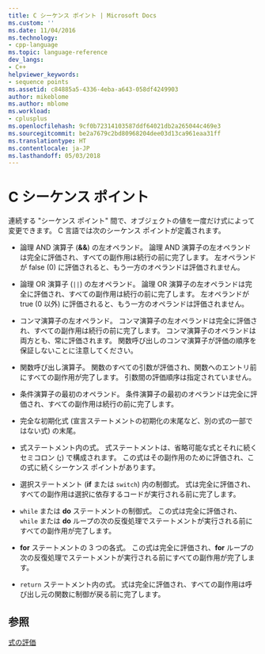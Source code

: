 ```yaml
---
title: C シーケンス ポイント | Microsoft Docs
ms.custom: ''
ms.date: 11/04/2016
ms.technology:
- cpp-language
ms.topic: language-reference
dev_langs:
- C++
helpviewer_keywords:
- sequence points
ms.assetid: c84885a5-4336-4eba-a643-058df4249903
author: mikeblome
ms.author: mblome
ms.workload:
- cplusplus
ms.openlocfilehash: 9cf0b72314103587ddf64021db2a265044c469e3
ms.sourcegitcommit: be2a7679c2bd80968204dee03d13ca961eaa31ff
ms.translationtype: HT
ms.contentlocale: ja-JP
ms.lasthandoff: 05/03/2018
---
```

# <a name="c-sequence-points"></a>C シーケンス ポイント
連続する "シーケンス ポイント" 間で、オブジェクトの値を一度だけ式によって変更できます。 C 言語では次のシーケンス ポイントが定義されます。  
  
-   論理 AND 演算子 (**&&**) の左オペランド。 論理 AND 演算子の左オペランドは完全に評価され、すべての副作用は続行の前に完了します。 左オペランドが false (0) に評価されると、もう一方のオペランドは評価されません。  
  
-   論理 OR 演算子 (`||`) の左オペランド。 論理 OR 演算子の左オペランドは完全に評価され、すべての副作用は続行の前に完了します。 左オペランドが true (0 以外) に評価されると、もう一方のオペランドは評価されません。  
  
-   コンマ演算子の左オペランド。 コンマ演算子の左オペランドは完全に評価され、すべての副作用は続行の前に完了します。 コンマ演算子のオペランドは両方とも、常に評価されます。 関数呼び出しのコンマ演算子が評価の順序を保証しないことに注意してください。  
  
-   関数呼び出し演算子。 関数のすべての引数が評価され、関数へのエントリ前にすべての副作用が完了します。 引数間の評価順序は指定されていません。  
  
-   条件演算子の最初のオペランド。 条件演算子の最初のオペランドは完全に評価され、すべての副作用は続行の前に完了します。  
  
-   完全な初期化式 (宣言ステートメントの初期化の末尾など、別の式の一部ではない式) の末尾。  
  
-   式ステートメント内の式。 式ステートメントは、省略可能な式とそれに続くセミコロン (**;**) で構成されます。 この式はその副作用のために評価され、この式に続くシーケンス ポイントがあります。  
  
-   選択ステートメント (**if** または `switch`) 内の制御式。 式は完全に評価され、すべての副作用は選択に依存するコードが実行される前に完了します。  
  
-   `while` または **do** ステートメントの制御式。 この式は完全に評価され、`while` または **do** ループの次の反復処理でステートメントが実行される前にすべての副作用が完了します。  
  
-   **for** ステートメントの 3 つの各式。 この式は完全に評価され、**for** ループの次の反復処理でステートメントが実行される前にすべての副作用が完了します。  
  
-   `return` ステートメント内の式。 式は完全に評価され、すべての副作用は呼び出し元の関数に制御が戻る前に完了します。  
  
## <a name="see-also"></a>参照  
 [式の評価](../c-language/expression-evaluation-c.md)